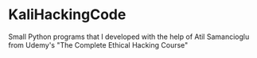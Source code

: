 # KaliHackingCode
Small Python programs that I developed with the help of Atil Samancioglu from Udemy's "The Complete Ethical Hacking Course"
